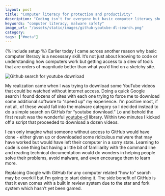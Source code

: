 ```yaml
---
layout: post
title: "Computer literacy for protection and productivity"
description: "Coding isn't for everyone but basic computer literacy should be. Knowing how to download an run an open source program can help protect against malware and increase productivity."
keywords: "computer literacy, malware safety"
image_url: "/assets/static/images/github-youtube-dl-search.png"
category:
tags: ["#meta"]
---
```

{% include setup %}
Earlier today I came across another reason why basic computer literacy is a necessary skill. It’s not just about knowing to code or understanding how computers work but getting access to a slew of tools that are orders of magnitude better than what you’d find on a sketchy site.

<div class="thumbnail">
  <img src="{{ IMG_PATH }}github-youtube-dl-search.png" alt="Github search for youtube download" />
</div>

My realization came when I was trying to download some YouTube videos that could be watched without internet access. Doing a quick Google search I found dozens of sites with each one trying to force me to download some additional software to “speed up” my experience. I’m positive most, if not all, of these would fall into the malware category so I decided instead to do a simple search on GitHub for “youtube download.” Lo and behold the first result was the wonderful <a href="https://github.com/rg3/youtube-dl" target="_blank">youtube-dl</a> library. Within two minutes I kicked off a script that proceeded to download a dozen videos.

I can only imagine what someone without access to GitHub would have done - either given up or downloaded some ridiculous malware that may have worked but would have left their computer in a sorry state. Learning to code is one thing but having a little bit of familiarity with the command line and reading technical documentation would do wonders in helping people solve their problems, avoid malware, and even encourage them to learn more.

Replacing Google with GitHub for any computer related “how to” search may be overkill but I’m going to start doing it. The side benefit of GitHub is that it even comes with a built in review system due to the star and fork system which hasn’t yet been gamed.